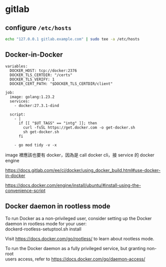 # gitlab

## configure `/etc/hosts`

```bash
echo "127.0.0.1 gitlab.example.com" | sudo tee -a /etc/hosts
```

## Docker-in-Docker

```
variables:
  DOCKER_HOST: tcp://docker:2376
  DOCKER_TLS_CERTDIR: "/certs"
  DOCKER_TLS_VERIFY: 1
  DOCKER_CERT_PATH: "$DOCKER_TLS_CERTDIR/client"

job:
  image: golang:1.23.2
  services:
    - docker:27.3.1-dind

  script:
    - |
      if [[ "$UT_TAGS" == "intg" ]]; then
        curl -fsSL https://get.docker.com -o get-docker.sh
        sh get-docker.sh
      fi

    - go mod tidy -v -x
```

image 裡應該也要有 docker，因為是 call docker cli，接 service 的 docker engine

<https://docs.gitlab.com/ee/ci/docker/using_docker_build.html#use-docker-in-docker>

<https://docs.docker.com/engine/install/ubuntu/#install-using-the-convenience-script>

## Docker daemon in rootless mode

To run Docker as a non-privileged user, consider setting up the  Docker daemon in rootless mode for your user:  
    dockerd-rootless-setuptool.sh install  

Visit https://docs.docker.com/go/rootless/ to learn about rootless mode.

To run the Docker daemon as a fully privileged service, but granting non-root  
users access, refer to https://docs.docker.com/go/daemon-access/  


